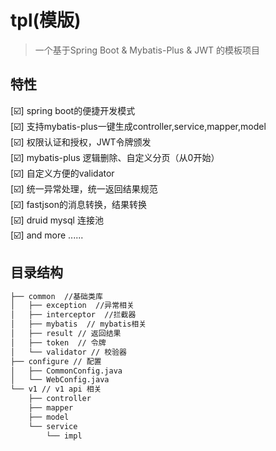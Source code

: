 # tpl(模版)

> 一个基于Spring Boot & Mybatis-Plus & JWT 的模板项目

## 特性

[☑️] spring boot的便捷开发模式    
[☑️] 支持mybatis-plus一键生成controller,service,mapper,model          
[☑️] 权限认证和授权，JWT令牌颁发  
[☑️] mybatis-plus 逻辑删除、自定义分页（从0开始）   
[☑️] 自定义方便的validator  
[☑️] 统一异常处理，统一返回结果规范  
[☑️] fastjson的消息转换，结果转换  
[☑️] druid mysql 连接池  
[☑️] and more ......  

## 目录结构

```bash
├── common  //基础类库
│   ├── exception  //异常相关
│   ├── interceptor  //拦截器
│   ├── mybatis  // mybatis相关
│   ├── result // 返回结果
│   ├── token  // 令牌
│   └── validator // 校验器
├── configure // 配置
│   ├── CommonConfig.java
│   └── WebConfig.java
└── v1 // v1 api 相关
    ├── controller
    ├── mapper
    ├── model
    └── service
        └── impl
```
